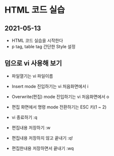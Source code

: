 # HTML 코드 실습

## 2021-05-13
* HTML 코드 실습을 시작한다
* p tag, table tag 간단한 Style 설정

## 덤으로 vi 사용해 보기
* 파일열기는  vi 파일이름
* Insert mode 진입하기는 vi 처음화면에서 i
* Overwrite(편집) mode 진입하기는 vi 처음화면에서 o

* 편집 화면에서 명령 mode 전환하기는  ESC 키(1 ~ 2)
* vi 종료하기 :q
* 편집내용 저장하기 :w
* 편집내용 저장하지 않고 끝내기 :q!
* 편집한내용 저장하면서 끝내기 :wq
